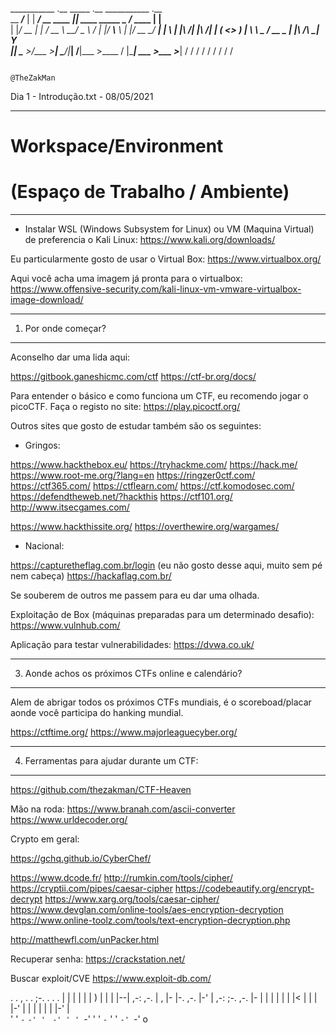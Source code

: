 ___________    .__          _____             .__                ___________           .__     
\__    ___/___ |  |   _____/ ____\____   ____ |__| ____ _____    \__    ___/___   ____ |  |__  
  |    |_/ __ \|  | _/ __ \   __\/  _ \ /    \|  |/ ___\\__  \     |    |_/ __ \_/ ___\|  |  \ 
  |    |\  ___/|  |_\  ___/|  | (  <_> )   |  \  \  \___ / __ \_   |    |\  ___/\  \___|   Y  \
  |____| \___  >____/\___  >__|  \____/|___|  /__|\___  >____  /   |____| \___  >\___  >___|  /
             \/          \/                 \/        \/     \/               \/     \/     \/ 

                                                                                    @TheZakMan

Dia 1 - Introdução.txt - 08/05/2021   



---------------------------------
# Workspace/Environment 
# (Espaço de Trabalho / Ambiente) 
---------------------------------

- Instalar WSL (Windows Subsystem for Linux) ou VM (Maquina Virtual) de preferencia o Kali Linux:
https://www.kali.org/downloads/

Eu particularmente gosto de usar o Virtual Box: 
https://www.virtualbox.org/

Aqui você acha uma imagem já pronta para o virtualbox:
https://www.offensive-security.com/kali-linux-vm-vmware-virtualbox-image-download/




--------------------
1) Por onde começar?
--------------------

Aconselho dar uma lida aqui:

https://gitbook.ganeshicmc.com/ctf
https://ctf-br.org/docs/


Para entender o básico e como funciona um CTF, eu recomendo jogar o picoCTF.
Faça o registo no site: https://play.picoctf.org/

Outros sites que gosto de estudar também são os seguintes:

- Gringos:

https://www.hackthebox.eu/
https://tryhackme.com/
https://hack.me/
https://www.root-me.org/?lang=en
https://ringzer0ctf.com/
https://ctf365.com/
https://ctflearn.com/
https://ctf.komodosec.com/
https://defendtheweb.net/?hackthis
https://ctf101.org/
http://www.itsecgames.com/

https://www.hackthissite.org/
https://overthewire.org/wargames/


- Nacional:

https://capturetheflag.com.br/login (eu não gosto desse aqui, muito sem pé nem cabeça)
https://hackaflag.com.br/

Se souberem de outros me passem para eu dar uma olhada.


Exploitação de Box (máquinas preparadas para um determinado desafio):
https://www.vulnhub.com/

Aplicação para testar vulnerabilidades:
https://dvwa.co.uk/




-----------------------------------------------------
3) Aonde achos os próximos CTFs online e calendário?
-----------------------------------------------------

Alem de abrigar todos os próximos CTFs mundiais, é o scoreboad/placar aonde você participa do hanking mundial.

https://ctftime.org/
https://www.majorleaguecyber.org/





-------------------------------------------
4) Ferramentas para ajudar durante um CTF:
-------------------------------------------

https://github.com/thezakman/CTF-Heaven

Mão na roda:
https://www.branah.com/ascii-converter
https://www.urldecoder.org/

Crypto em geral:

https://gchq.github.io/CyberChef/

https://www.dcode.fr/
http://rumkin.com/tools/cipher/
https://cryptii.com/pipes/caesar-cipher
https://codebeautify.org/encrypt-decrypt
https://www.xarg.org/tools/caesar-cipher/
https://www.devglan.com/online-tools/aes-encryption-decryption
https://www.online-toolz.com/tools/text-encryption-decryption.php


http://matthewfl.com/unPacker.html


Recuperar senha:
https://crackstation.net/

Buscar exploit/CVE
https://www.exploit-db.com/




.  .         ,     .   .         ;-.  .             .   . 
|  |         |     |   |         |  ) |             |   | 
|--| ,-: ,-. | ,   |-  |-. ,-.   |-'  | ,-: ;-. ,-. |-  | 
|  | | | |   |<    |   | | |-'   |    | | | | | |-' |     
'  ' `-` `-' ' `   `-' ' ' `-'   '    ' `-` ' ' `-' `-' o 
